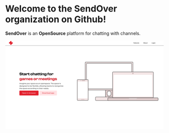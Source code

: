 # Welcome to the SendOver organization on Github!

**SendOver** is an **OpenSource** platform for chatting with channels.


<p align="center">
  <img src="/profile/landing page.png" alt="Presentation page" />
</p>
